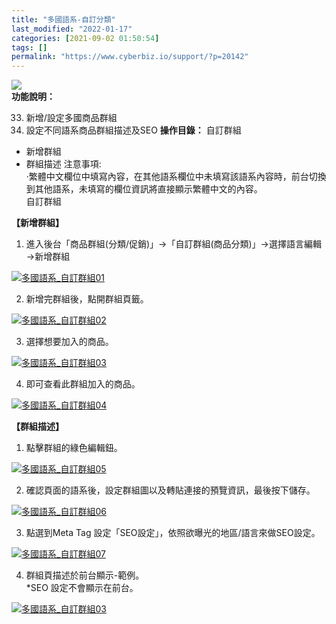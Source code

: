 ```yaml
---
title: "多國語系-自訂分類"
last_modified: "2022-01-17"
categories: [2021-09-02 01:50:54]
tags: []
permalink: "https://www.cyberbiz.io/support/?p=20142"
---
```


![](https://www.cyberbiz.io/support/wp-content/uploads/2021/08/多國版本圖.png)  
**功能說明：**  

33. 新增/設定多國商品群組 
34. 設定不同語系商品群組描述及SEO 
**操作目錄：** 自訂群組

* 新增群組
* 群組描述
注意事項:  
·繁體中文欄位中填寫內容，在其他語系欄位中未填寫該語系內容時，前台切換到其他語系，未填寫的欄位資訊將直接顯示繁體中文的內容。  
自訂群組  

**【新增群組】**  


1. 進入後台「商品群組(分類/促銷)」→「自訂群組(商品分類)」→選擇語言編輯→新增群組   

[![多國語系_自訂群組01](https://www.cyberbiz.io/support/wp-content/uploads/多國語系_自訂群組01.png)](https://www.cyberbiz.io/support/wp-content/uploads/多國語系_自訂群組01.png)



2. 新增完群組後，點開群組頁籤。   

[![多國語系_自訂群組02](https://www.cyberbiz.io/support/wp-content/uploads/多國語系_自訂群組02.png)](https://www.cyberbiz.io/support/wp-content/uploads/多國語系_自訂群組02.png)



3. 選擇想要加入的商品。   

[![多國語系_自訂群組03](https://www.cyberbiz.io/support/wp-content/uploads/多國語系_自訂群組03.png)](https://www.cyberbiz.io/support/wp-content/uploads/多國語系_自訂群組03.png)



4. 即可查看此群組加入的商品。   

[![多國語系_自訂群組04](https://www.cyberbiz.io/support/wp-content/uploads/多國語系_自訂群組04.png)](https://www.cyberbiz.io/support/wp-content/uploads/多國語系_自訂群組04.png)


**【群組描述】**  


1. 點擊群組的綠色編輯鈕。   

[![多國語系_自訂群組05](https://www.cyberbiz.io/support/wp-content/uploads/多國語系_自訂群組05.png)](https://www.cyberbiz.io/support/wp-content/uploads/多國語系_自訂群組05.png)



2. 確認頁面的語系後，設定群組圖以及轉貼連接的預覽資訊，最後按下儲存。   

[![多國語系_自訂群組06](https://www.cyberbiz.io/support/wp-content/uploads/多國語系_自訂群組06.png)](https://www.cyberbiz.io/support/wp-content/uploads/多國語系_自訂群組06.png)



3. 點選到Meta Tag 設定「SEO設定」，依照欲曝光的地區/語言來做SEO設定。   

[![多國語系_自訂群組07](https://www.cyberbiz.io/support/wp-content/uploads/多國語系_自訂群組07.png)](https://www.cyberbiz.io/support/wp-content/uploads/多國語系_自訂群組07.png)



4. 群組頁描述於前台顯示-範例。  
*SEO 設定不會顯示在前台。   

[![多國語系_自訂群組03](https://www.cyberbiz.io/support/wp-content/uploads/2021/08/多國語系_自訂群組08.png)](https://www.cyberbiz.io/support/wp-content/uploads/2021/08/多國語系_自訂群組08.png)



